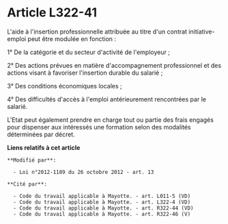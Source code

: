 # Article L322-41

L'aide à l'insertion professionnelle attribuée au titre d'un contrat initiative-emploi peut être modulée en fonction : 

1° De la catégorie et du secteur d'activité de l'employeur ; 

2° Des actions prévues en matière d'accompagnement professionnel et des actions visant à favoriser l'insertion durable du
salarié ; 

3° Des conditions économiques locales ; 

4° Des difficultés d'accès à l'emploi antérieurement rencontrées par le salarié. 

L'Etat peut également prendre en charge tout ou partie des frais engagés pour dispenser aux intéressés une formation selon
des modalités déterminées par décret.

**Liens relatifs à cet article**

	**Modifié par**:

	  - Loi n°2012-1189 du 26 octobre 2012 - art. 13

	**Cité par**:

	  - Code du travail applicable à Mayotte. - art. L011-5 (VD)
	  - Code du travail applicable à Mayotte. - art. L322-4 (VD)
	  - Code du travail applicable à Mayotte. - art. R322-44 (VD)
	  - Code du travail applicable à Mayotte. - art. R322-46 (V)

